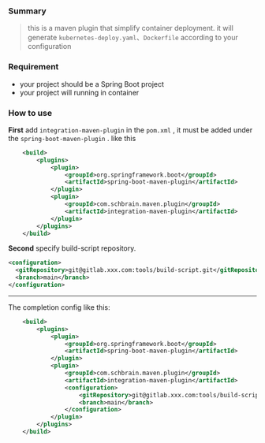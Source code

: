 ### Summary

> this is a maven plugin that simplify container deployment. it will generate `kubernetes-deploy.yaml`、`Dockerfile` according to your configuration

### Requirement

- your project should be a Spring Boot project
- your project will running in container

### How to use

**First** add `integration-maven-plugin`  in the `pom.xml` , it must be added under the  `spring-boot-maven-plugin` . like this

```.xml
    <build>
        <plugins>
            <plugin>
                <groupId>org.springframework.boot</groupId>
                <artifactId>spring-boot-maven-plugin</artifactId>
            </plugin>
            <plugin>
                <groupId>com.schbrain.maven.plugin</groupId>
                <artifactId>integration-maven-plugin</artifactId>
            </plugin>
        </plugins>
    </build>
```

**Second** specify build-script repository. 

```.xml
<configuration>
  <gitRepository>git@gitlab.xxx.com:tools/build-script.git</gitRepository>
  <branch>main</branch>
</configuration>
```

---

The completion config like this:

```.xml
    <build>
        <plugins>
            <plugin>
                <groupId>org.springframework.boot</groupId>
                <artifactId>spring-boot-maven-plugin</artifactId>
            </plugin>
            <plugin>
                <groupId>com.schbrain.maven.plugin</groupId>
                <artifactId>integration-maven-plugin</artifactId>
                <configuration>
                    <gitRepository>git@gitlab.xxx.com:tools/build-script.git</gitRepository>
                    <branch>main</branch>
                </configuration>
            </plugin>
        </plugins>
    </build>
```
